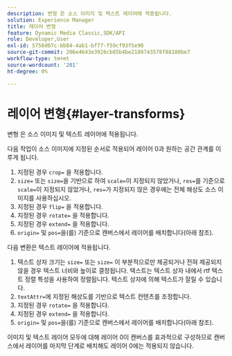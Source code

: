 ```yaml
---
description: 변형 은 소스 이미지 및 텍스트 레이어에 적용됩니다.
solution: Experience Manager
title: 레이어 변형
feature: Dynamic Media Classic,SDK/API
role: Developer,User
exl-id: 5758d07c-bb84-4ab1-bf77-f59cf93f5e90
source-git-commit: 206e4643e3926cb85b4be2189743578f88180be7
workflow-type: tm+mt
source-wordcount: '201'
ht-degree: 0%

---
```


# 레이어 변형{#layer-transforms}

변형 은 소스 이미지 및 텍스트 레이어에 적용됩니다.

다음 작업이 소스 이미지에 지정된 순서로 적용되어 레이어 0과 원하는 공간 관계를 이루게 됩니다.

1. 지정된 경우 `crop=` 을 적용합니다.
1. `size=` 또는 `size=`을 기반으로 하여 `scale=`이 지정되지 않았거나, `res=`를 기준으로 `scale=`이 지정되지 않았거나, `res=`가 지정되지 않은 경우에는 전체 해상도 소스 이미지를 사용하십시오.
1. 지정된 경우 `flip=` 을 적용합니다.
1. 지정된 경우 `rotate=` 을 적용합니다.
1. 지정된 경우 `extend=` 을 적용합니다.
1. `origin=` 및 `pos=`을(를) 기준으로 캔버스에서 레이어를 배치합니다(아래 참조).

다음 변환은 텍스트 레이어에 적용됩니다.

1. 텍스트 상자 크기는 `size=` 또는 `size=` 이 부분적으로만 제공되거나 전혀 제공되지 않을 경우 텍스트 너비와 높이로 결정됩니다. 텍스트는 텍스트 상자 내에서 rtf 텍스트 정렬 특성을 사용하여 정렬됩니다. 텍스트 상자에 의해 텍스트가 잘릴 수 있습니다.
1. `textAttr=`에 지정된 해상도를 기반으로 텍스트 컨텐츠를 조정합니다.
1. 지정된 경우 `rotate=` 을 적용합니다.
1. 지정된 경우 `extend=` 을 적용합니다.
1. `origin=` 및 `pos=`을(를) 기준으로 캔버스에서 레이어를 배치합니다(아래 참조).

이미지 및 텍스트 레이어 모두에 대해 레이어 0이 캔버스를 효과적으로 구성하므로 캔버스에서 레이어를 마지막 단계로 배치해도 레이어 0에는 적용되지 않습니다.
